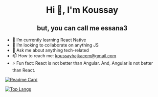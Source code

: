 <h1 align="center">Hi 👋, I'm Koussay</h1>
<h2 align="center">but, you can call me <strong>essana3</strong></h2>

- 🌱 I’m currently learning React Native
- 👯 I’m looking to collaborate on anything JS
- 💬 Ask me about anything tech-related
- 📫 How to reach me: <a href="mailto:koussayhajkacem@gmail.com">koussayhajkacem@gmail.com</a>
- ⚡ Fun fact: React is not better than Angular. And, Angular is not better than React.

[![Readme Card](https://github-readme-stats.vercel.app/api?username=essana3&theme=tokyonight)](https://github.com/anuraghazra/github-readme-stats)

[![Top Langs](https://github-readme-stats.vercel.app/api/top-langs/?username=essana3&layout=compact&theme=tokyonight)](https://github.com/anuraghazra/github-readme-stats)

